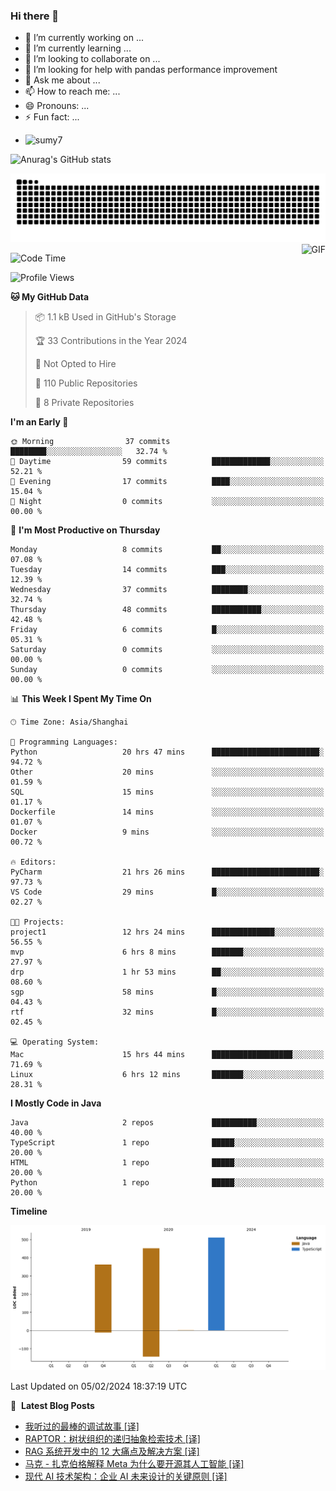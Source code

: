 ### Hi there 👋
<!--
**alloevil/alloevil** is a ✨ _special_ ✨ repository because its `README.md` (this file) appears on your GitHub profile.

Here are some ideas to get you started:

- 🔭 I’m currently working on ...
- 🌱 I’m currently learning ...
- 👯 I’m looking to collaborate on ...
- 🤔 I’m looking for help with ...
- 💬 Ask me about ...
- 📫 How to reach me: ...
- 😄 Pronouns: ...
- ⚡ Fun fact: ...
-->

- 🔭 I’m currently working on ...
- 🌱 I’m currently learning ...
- 👯 I’m looking to collaborate on ...
- 🤔 I’m looking for help with pandas performance improvement
- 💬 Ask me about ...
- 📫 How to reach me: ...
- 😄 Pronouns: ...
- ⚡ Fun fact: ...
  
+ ![sumy7](https://komarev.com/ghpvc/?username=alloevil)

![Anurag's GitHub stats](https://github-readme-stats.vercel.app/api?username=alloevil&show_icons=true&bg_color=00000000)

<picture align="center">
  <source media="(prefers-color-scheme: dark)" srcset="https://github.com/alloevil/alloevil/blob/output/github-contribution-grid-snake.svg">
  <source media="(prefers-color-scheme: dark)" srcset="https://github.com/alloevil/alloevil/blob/output/github-contribution-grid-snake.svg">
  <img alt="github contribution grid snake animation" src="https://github.com/alloevil/alloevil/blob/output/github-contribution-grid-snake.svg">
</picture>

<img align="right" alt="GIF" src="https://raw.githubusercontent.com/JoeyBling/JoeyBling/master/pic/pusheencode.gif" />

<!--START_SECTION:waka-->
![Code Time](http://img.shields.io/badge/Code%20Time-2%2C078%20hrs%205%20mins-blue)

![Profile Views](http://img.shields.io/badge/Profile%20Views-1-blue)

**🐱 My GitHub Data** 

> 📦 1.1 kB Used in GitHub's Storage 
 > 
> 🏆 33 Contributions in the Year 2024
 > 
> 🚫 Not Opted to Hire
 > 
> 📜 110 Public Repositories 
 > 
> 🔑 8 Private Repositories 
 > 
**I'm an Early 🐤** 

```text
🌞 Morning                37 commits          ████████░░░░░░░░░░░░░░░░░   32.74 % 
🌆 Daytime                59 commits          █████████████░░░░░░░░░░░░   52.21 % 
🌃 Evening                17 commits          ████░░░░░░░░░░░░░░░░░░░░░   15.04 % 
🌙 Night                  0 commits           ░░░░░░░░░░░░░░░░░░░░░░░░░   00.00 % 
```
📅 **I'm Most Productive on Thursday** 

```text
Monday                   8 commits           ██░░░░░░░░░░░░░░░░░░░░░░░   07.08 % 
Tuesday                  14 commits          ███░░░░░░░░░░░░░░░░░░░░░░   12.39 % 
Wednesday                37 commits          ████████░░░░░░░░░░░░░░░░░   32.74 % 
Thursday                 48 commits          ███████████░░░░░░░░░░░░░░   42.48 % 
Friday                   6 commits           █░░░░░░░░░░░░░░░░░░░░░░░░   05.31 % 
Saturday                 0 commits           ░░░░░░░░░░░░░░░░░░░░░░░░░   00.00 % 
Sunday                   0 commits           ░░░░░░░░░░░░░░░░░░░░░░░░░   00.00 % 
```


📊 **This Week I Spent My Time On** 

```text
🕑︎ Time Zone: Asia/Shanghai

💬 Programming Languages: 
Python                   20 hrs 47 mins      ████████████████████████░   94.72 % 
Other                    20 mins             ░░░░░░░░░░░░░░░░░░░░░░░░░   01.59 % 
SQL                      15 mins             ░░░░░░░░░░░░░░░░░░░░░░░░░   01.17 % 
Dockerfile               14 mins             ░░░░░░░░░░░░░░░░░░░░░░░░░   01.07 % 
Docker                   9 mins              ░░░░░░░░░░░░░░░░░░░░░░░░░   00.72 % 

🔥 Editors: 
PyCharm                  21 hrs 26 mins      ████████████████████████░   97.73 % 
VS Code                  29 mins             █░░░░░░░░░░░░░░░░░░░░░░░░   02.27 % 

🐱‍💻 Projects: 
project1                 12 hrs 24 mins      ██████████████░░░░░░░░░░░   56.55 % 
mvp                      6 hrs 8 mins        ███████░░░░░░░░░░░░░░░░░░   27.97 % 
drp                      1 hr 53 mins        ██░░░░░░░░░░░░░░░░░░░░░░░   08.60 % 
sgp                      58 mins             █░░░░░░░░░░░░░░░░░░░░░░░░   04.43 % 
rtf                      32 mins             █░░░░░░░░░░░░░░░░░░░░░░░░   02.45 % 

💻 Operating System: 
Mac                      15 hrs 44 mins      ██████████████████░░░░░░░   71.69 % 
Linux                    6 hrs 12 mins       ███████░░░░░░░░░░░░░░░░░░   28.31 % 
```

**I Mostly Code in Java** 

```text
Java                     2 repos             ██████████░░░░░░░░░░░░░░░   40.00 % 
TypeScript               1 repo              █████░░░░░░░░░░░░░░░░░░░░   20.00 % 
HTML                     1 repo              █████░░░░░░░░░░░░░░░░░░░░   20.00 % 
Python                   1 repo              █████░░░░░░░░░░░░░░░░░░░░   20.00 % 
```



**Timeline**

![Lines of Code chart](https://raw.githubusercontent.com/alloevil/alloevil/main/assets/bar_graph.png)


 Last Updated on 05/02/2024 18:37:19 UTC
<!--END_SECTION:waka-->

📕 &nbsp;**Latest Blog Posts**
<!-- BLOG-POST-LIST:START -->
- [我听过的最棒的调试故事 [译]](https://baoyu.io/translations/software-engineering/the-best-debugging-story-ive-ever-heard)
- [RAPTOR：树状组织的递归抽象检索技术 [译]](https://baoyu.io/translations/ai-paper/2401.18059-raptor-recursive-abstractive-processing-for-tree-organized-retrieval)
- [RAG 系统开发中的 12 大痛点及解决方案 [译]](https://baoyu.io/translations/rag/12-rag-pain-points-and-proposed-solutions)
- [马克 - 扎克伯格解释 Meta 为什么要开源其人工智能 [译]](https://baoyu.io/translations/meta/mark-zuckerberg-explains-why-meta-open-sources-its-ai)
- [现代 AI 技术架构：企业 AI 未来设计的关键原则 [译]](https://baoyu.io/translations/ai/the-modern-ai-stack-design-principles-for-the-future-of-enterprise-ai-architectures)
<!-- BLOG-POST-LIST:END -->
